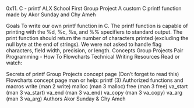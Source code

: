 0x11. C - printf
ALX School First Group Project
A custom C printf function made by Akor Sunday and Chy Ameh

Goals
To write our own printf function in C.
The printf function is capable of printing with the %d, %c, %s, and %% specifiers to standard output.
The print function should return the number of characters printed (excluding the null byte at the end of strings). We were not asked to handle flag characters, field width, precision, or length.
Concepts
Group Projects
Pair Programming - How To
Flowcharts
Technical Writing
Resources
Read or watch:

Secrets of printf
Group Projects concept page (Don’t forget to read this)
Flowcharts concept page
man or help: printf (3)
Authorized functions and macros
write (man 2 write) malloc (man 3 malloc) free (man 3 free) va_start (man 3 va_start) va_end (man 3 va_end) va_copy (man 3 va_copy) va_arg (man 3 va_arg)
Authors
Akor Sunday & Chy Ameh
